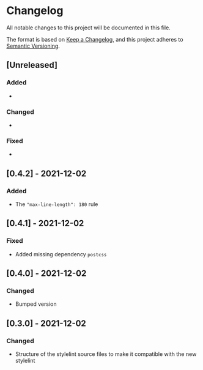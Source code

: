 # Changelog

All notable changes to this project will be documented in this file.

The format is based on [Keep a Changelog](https://keepachangelog.com/en/1.0.0/),
and this project adheres to [Semantic Versioning](https://semver.org/spec/v2.0.0.html).

## [Unreleased]

### Added

*

### Changed

*

### Fixed

*

## [0.4.2] - 2021-12-02

### Added

* The `"max-line-length": 180` rule

## [0.4.1] - 2021-12-02

### Fixed

* Added missing dependency `postcss`

## [0.4.0] - 2021-12-02

### Changed

* Bumped version

## [0.3.0] - 2021-12-02

### Changed

* Structure of the stylelint source files to make it compatible with the new stylelint
